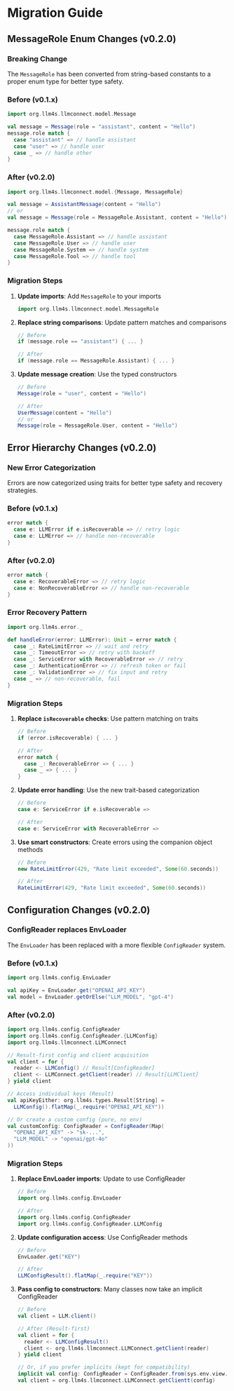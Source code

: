 # Migration Guide

## MessageRole Enum Changes (v0.2.0)

### Breaking Change
The `MessageRole` has been converted from string-based constants to a proper enum type for better type safety.

### Before (v0.1.x)
```scala
import org.llm4s.llmconnect.model.Message

val message = Message(role = "assistant", content = "Hello")
message.role match {
  case "assistant" => // handle assistant
  case "user" => // handle user
  case _ => // handle other
}
```

### After (v0.2.0)
```scala
import org.llm4s.llmconnect.model.{Message, MessageRole}

val message = AssistantMessage(content = "Hello")
// or
val message = Message(role = MessageRole.Assistant, content = "Hello")

message.role match {
  case MessageRole.Assistant => // handle assistant
  case MessageRole.User => // handle user
  case MessageRole.System => // handle system
  case MessageRole.Tool => // handle tool
}
```

### Migration Steps

1. **Update imports**: Add `MessageRole` to your imports
   ```scala
   import org.llm4s.llmconnect.model.MessageRole
   ```

2. **Replace string comparisons**: Update pattern matches and comparisons
   ```scala
   // Before
   if (message.role == "assistant") { ... }
   
   // After
   if (message.role == MessageRole.Assistant) { ... }
   ```

3. **Update message creation**: Use the typed constructors
   ```scala
   // Before
   Message(role = "user", content = "Hello")
   
   // After
   UserMessage(content = "Hello")
   // or
   Message(role = MessageRole.User, content = "Hello")
   ```

## Error Hierarchy Changes (v0.2.0)

### New Error Categorization
Errors are now categorized using traits for better type safety and recovery strategies.

### Before (v0.1.x)
```scala
error match {
  case e: LLMError if e.isRecoverable => // retry logic
  case e: LLMError => // handle non-recoverable
}
```

### After (v0.2.0)
```scala
error match {
  case e: RecoverableError => // retry logic
  case e: NonRecoverableError => // handle non-recoverable
}
```

### Error Recovery Pattern
```scala
import org.llm4s.error._

def handleError(error: LLMError): Unit = error match {
  case _: RateLimitError => // wait and retry
  case _: TimeoutError => // retry with backoff
  case _: ServiceError with RecoverableError => // retry
  case _: AuthenticationError => // refresh token or fail
  case _: ValidationError => // fix input and retry
  case _ => // non-recoverable, fail
}
```

### Migration Steps

1. **Replace `isRecoverable` checks**: Use pattern matching on traits
   ```scala
   // Before
   if (error.isRecoverable) { ... }
   
   // After
   error match {
     case _: RecoverableError => { ... }
     case _ => { ... }
   }
   ```

2. **Update error handling**: Use the new trait-based categorization
   ```scala
   // Before
   case e: ServiceError if e.isRecoverable =>
   
   // After
   case e: ServiceError with RecoverableError =>
   ```

3. **Use smart constructors**: Create errors using the companion object methods
   ```scala
   // Before
   new RateLimitError(429, "Rate limit exceeded", Some(60.seconds))
   
   // After
   RateLimitError(429, "Rate limit exceeded", Some(60.seconds))
   ```

## Configuration Changes (v0.2.0)

### ConfigReader replaces EnvLoader
The `EnvLoader` has been replaced with a more flexible `ConfigReader` system.

### Before (v0.1.x)
```scala
import org.llm4s.config.EnvLoader

val apiKey = EnvLoader.get("OPENAI_API_KEY")
val model = EnvLoader.getOrElse("LLM_MODEL", "gpt-4")
```

### After (v0.2.0)

```scala
import org.llm4s.config.ConfigReader
import org.llm4s.config.ConfigReader.{LLMConfig}
import org.llm4s.llmconnect.LLMConnect

// Result-first config and client acquisition
val client = for {
  reader <- LLMConfig() // Result[ConfigReader]
  client <- LLMConnect.getClient(reader) // Result[LLMClient]
} yield client

// Access individual keys (Result)
val apiKeyEither: org.llm4s.types.Result[String] =
  LLMConfig().flatMap(_.require("OPENAI_API_KEY"))

// Or create a custom config (pure, no env)
val customConfig: ConfigReader = ConfigReader(Map(
  "OPENAI_API_KEY" -> "sk-...",
  "LLM_MODEL" -> "openai/gpt-4o"
))
```

### Migration Steps

1. **Replace EnvLoader imports**: Update to use ConfigReader
   ```scala
   // Before
   import org.llm4s.config.EnvLoader
   
   // After
   import org.llm4s.config.ConfigReader
   import org.llm4s.config.ConfigReader.LLMConfig
   ```

2. **Update configuration access**: Use ConfigReader methods
   ```scala
   // Before
   EnvLoader.get("KEY")
   
   // After
   LLMConfigResult().flatMap(_.require("KEY"))
   ```

3. **Pass config to constructors**: Many classes now take an implicit ConfigReader
   ```scala
   // Before
   val client = LLM.client()
   
   // After (Result-first)
   val client = for {
     reader <- LLMConfigResult()
     client <- org.llm4s.llmconnect.LLMConnect.getClient(reader)
   } yield client
   
   // Or, if you prefer implicits (kept for compatibility)
   implicit val config: ConfigReader = ConfigReader.from(sys.env.view.mapValues(identity).toMap)
   val client = org.llm4s.llmconnect.LLMConnect.getClientt(config)
   ```
